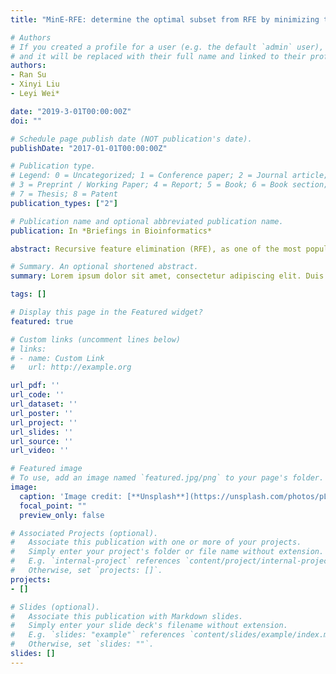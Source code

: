 ```yaml
---
title: "MinE-RFE: determine the optimal subset from RFE by minimizing the subset-accuracy–defined energy"

# Authors
# If you created a profile for a user (e.g. the default `admin` user), write the username (folder name) here 
# and it will be replaced with their full name and linked to their profile.
authors:
- Ran Su
- Xinyi Liu
- Leyi Wei*

date: "2019-3-01T00:00:00Z"
doi: ""

# Schedule page publish date (NOT publication's date).
publishDate: "2017-01-01T00:00:00Z"

# Publication type.
# Legend: 0 = Uncategorized; 1 = Conference paper; 2 = Journal article;
# 3 = Preprint / Working Paper; 4 = Report; 5 = Book; 6 = Book section;
# 7 = Thesis; 8 = Patent
publication_types: ["2"]

# Publication name and optional abbreviated publication name.
publication: In *Briefings in Bioinformatics*

abstract: Recursive feature elimination (RFE), as one of the most popular feature selection algorithms, has been extensively applied to bioinformatics. During the training, a group of candidate subsets are generated by iteratively eliminating the least important features from the original features. However, how to determine the optimal subset from them still remains ambiguous. Among most current studies, either overall accuracy or subset size (SS) is used to select the most predictive features. Using which one or both and how they affect the prediction performance are still open questions. In this study, we proposed MinE-RFE, a novel RFE-based feature selection approach by sufficiently considering the effect of both factors. Subset decision problem was ref lected into subset-accuracy space and became an energy-minimization problem.We also provided a mathematical description of the relationship between the overall accuracy and SS using Gaussian Mixture Models together with spline fitting. Besides, we comprehensively reviewed a variety of state-of-the-art applications in bioinformatics using RFE.We compared their approaches of deciding the final subset from all the candidate subsets with MinE-RFE on diverse bioinformatics data sets. Additionally, we also compared MinE-RFE with some well-used feature selection algorithms. The comparative results demonstrate that the proposed approach exhibits the best performance among all the approaches. To facilitate the use of MinE-RFE, we further established a user-friendly web server with the implementation of the proposed approach, which is accessible at http://qgking.wicp.net/MinE/.We expect this web server will be a useful tool for research community.

# Summary. An optional shortened abstract.
summary: Lorem ipsum dolor sit amet, consectetur adipiscing elit. Duis posuere tellus ac convallis placerat. Proin tincidunt magna sed ex sollicitudin condimentum.

tags: []

# Display this page in the Featured widget?
featured: true

# Custom links (uncomment lines below)
# links:
# - name: Custom Link
#   url: http://example.org

url_pdf: ''
url_code: ''
url_dataset: ''
url_poster: ''
url_project: ''
url_slides: ''
url_source: ''
url_video: ''

# Featured image
# To use, add an image named `featured.jpg/png` to your page's folder. 
image:
  caption: 'Image credit: [**Unsplash**](https://unsplash.com/photos/pLCdAaMFLTE)'
  focal_point: ""
  preview_only: false

# Associated Projects (optional).
#   Associate this publication with one or more of your projects.
#   Simply enter your project's folder or file name without extension.
#   E.g. `internal-project` references `content/project/internal-project/index.md`.
#   Otherwise, set `projects: []`.
projects:
- []

# Slides (optional).
#   Associate this publication with Markdown slides.
#   Simply enter your slide deck's filename without extension.
#   E.g. `slides: "example"` references `content/slides/example/index.md`.
#   Otherwise, set `slides: ""`.
slides: []
---
```


